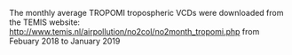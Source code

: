 The monthly average TROPOMI tropospheric VCDs were downloaded from the TEMIS website: http://www.temis.nl/airpollution/no2col/no2month_tropomi.php
from Febuary 2018 to January 2019